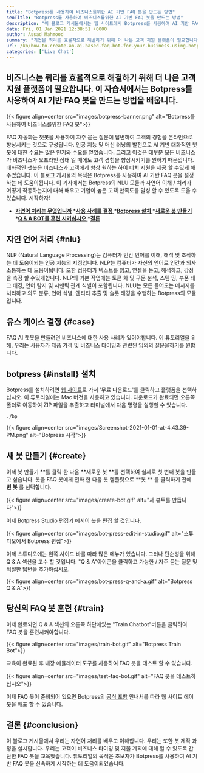 ```yaml
---
title: "Botpress를 사용하여 비즈니스를위한 AI 기반 FAQ 봇을 만드는 방법" 
seoTitle: "Botpress를 사용하여 비즈니스를위한 AI 기반 FAQ 봇을 만드는 방법" 
description: "이 블로그 게시물에서는 웹 사이트에서 Botpress를 사용하여 AI 기반 FAQ 봇을 사용하여 고객 쿼리를 자동화하는 방법을 배울 수 있습니다." 
date: Fri, 01 Jan 2021 12:38:51 +0000
author: Assad Mahmood
summary: "기업은 쿼리를 효율적으로 해결하기 위해 더 나은 고객 지원 플랫폼이 필요합니다. 이 튜토리얼에서는 Botpress를 사용하여 AI 기반 FAQ 봇을 만드는 방법을 배울 것입니다." 
url: /ko/how-to-create-an-ai-based-faq-bot-for-your-business-using-botpress/
categories: ['Live Chat']
---
```


## 비즈니스는 쿼리를 효율적으로 해결하기 위해 더 나은 고객 지원 플랫폼이 필요합니다. 이 자습서에서는 Botpress를 사용하여 AI 기반 FAQ 봇을 만드는 방법을 배웁니다.

{{< figure align=center src="images/botpress-banner.png" alt="Botpress를 사용하여 비즈니스를위한 FAQ 봇">}}

FAQ 자동화는 챗봇을 사용하여 자주 묻는 질문에 답변하여 고객의 경험을 온라인으로 향상시키는 것으로 구성됩니다. 인공 지능 및 머신 러닝의 발전으로 AI 기반 대화적인 챗봇에 대한 수요는 많은 인기와 수요를 얻었습니다. 그리고 이것은 대부분 모든 비즈니스가 비즈니스가 오프라인 상태 일 때에도 고객 경험을 향상시키기를 원하기 때문입니다. 대화적인 챗봇은 비즈니스가 고객에게 항상 원하는 하이 터치 지원을 제공 할 수있게 해주었습니다. 이 블로그 게시물의 목적은 Botpress를 사용하여 AI 기반 FAQ 봇을 설정하는 데 도움이됩니다.
이 기사에서는 Botpress의 NLU 모듈과 자연어 이해 / 처리가 어떻게 작동하는지에 대해 배우고 기업이 높은 고객 만족도를 달성 할 수 있도록 도울 수 있습니다. 시작하자!
  * **[자연어 처리는 무엇입니까][1]**
  *[**사용 사례를 결정** ][2]
  *[**Botpress 설치** ][3]
  *[**새로운 봇 만들기** ][4]
  *[**Q & A BOT를 훈련 시키십시오** ][5]
  *[**결론** ][6]

## 자연 언어 처리   {#nlu}
NLP (Natural Language Processing)는 컴퓨터가 인간 언어를 이해, 해석 및 조작하는 데 도움이되는 인공 지능의 지점입니다. NLP는 컴퓨터가 자신의 언어로 인간과 의사 소통하는 데 도움이됩니다. 또한 컴퓨터가 텍스트를 읽고, 연설을 듣고, 해석하고, 감정을 측정 할 수있게합니다.
NLP의 기본 작업에는 토큰 화 및 구문 분석, 스템 밍, 부품 태그 태깅, 언어 탐지 및 시맨틱 관계 식별이 포함됩니다.
NLU는 모든 들어오는 메시지를 처리하고 의도 분류, 언어 식별, 엔티티 추출 및 슬롯 태깅을 수행하는 Botpress의 모듈입니다.

## 유스 케이스 결정   {#case}
FAQ AI 챗봇을 만들려면 비즈니스에 대한 사용 사례가 있어야합니다. 이 튜토리얼을 위해, 우리는 사용자가 제품 가격 및 비즈니스 타이밍과 관련된 임의의 질문을하기를 원합니다.

## botpress   {#install} 설치
Botpress를 설치하려면 [웹 사이트][7]로 가서 '무료 다운로드'를 클릭하고 플랫폼을 선택하십시오. 이 튜토리얼에는 Mac 버전을 사용하고 있습니다. 다운로드가 완료되면 오른쪽 폴더로 이동하여 ZIP 파일을 추출하고 터미널에서 다음 명령을 실행할 수 있습니다.
```
./bp
```

{{< figure align=center src="images/Screenshot-2021-01-01-at-4.43.39-PM.png" alt="Botpress 시작">}}


## 새 봇 만들기   {#create}
이제 봇 만들기 **를 클릭 한 다음 **새로운 봇 **를 선택하여 실제로 첫 번째 봇을 만들고 싶습니다. 봇을 FAQ 봇에게 전화 한 다음 봇 템플릿으로  **봇 ** 를 클릭하기 전에  **빈 봇**  를 선택합니다.

{{< figure align=center src="images/create-bot.gif" alt="새 뷰트를 만듭니다">}}

이제 Botpress Studio 편집기 에서이 봇을 편집 할 것입니다.

{{< figure align=center src="images/bot-press-edit-in-studio.gif" alt="스튜디오에서 Botpress 편집">}}

이제 스튜디오에는 왼쪽 사이드 바를 따라 많은 메뉴가 있습니다. 그러나 단순성을 위해 Q & A 섹션을 고수 할 것입니다.
"Q & A"아이콘을 클릭하고 가능한 / 자주 묻는 질문 및 적절한 답변을 추가하십시오.

{{< figure align=center src="images/bot-press-q-and-a.gif" alt="Botpress Q & A">}}


## 당신의 FAQ 봇 훈련   {#train}
이제 완료되면 Q & A 섹션의 오른쪽 하단에있는 "Train Chatbot"버튼을 클릭하여 FAQ 봇을 훈련시켜야합니다.

{{< figure align=center src="images/train-bot.gif" alt="Botpress Train Bot">}}

교육이 완료된 후 내장 에뮬레이터 도구를 사용하여 FAQ 봇을 테스트 할 수 있습니다.

{{< figure align=center src="images/test-faq-bot.gif" alt="FAQ 봇을 테스트하십시오">}}

이제 FAQ 봇이 준비되어 있으면 Botpress의 [공식 포함][8] 안내서를 따라 웹 사이트 에이 봇을 배포 할 수 있습니다.

## 결론   {#conclusion}
이 블로그 게시물에서 우리는 자연어 처리를 배우고 이해합니다. 우리는 또한 봇 제작 과정을 실시합니다. 우리는 고객이 비즈니스 타이밍 및 지불 계획에 대해 알 수 있도록 간단한 FAQ 봇을 교육했습니다. 튜토리얼의 목적은 초보자가 Botpress를 사용하여 AI 기반 FAQ 봇을 신속하게 시작하는 데 도움이되었습니다.

  
[1]: #nlu
[2]: #case
[3]: #install
[4]: #create
[5]: #train
[6]: #conclusion
[7]: https://botpress.com/download
[8]: https://botpress.com/docs/channels/web

